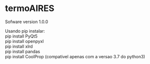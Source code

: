 # termoAIRES

Sofware version 1.0.0

Usando pip instalar:<br>
pip install PyQt5<br>
pip install openpyxl<br>
pip install xlrd<br>
pip install pandas<br>
pip install CoolProp (compativel apenas com a versao 3.7 do python3)
